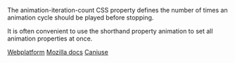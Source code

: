 The animation-iteration-count CSS property defines the number of times an animation cycle should be played before stopping.

It is often convenient to use the shorthand property animation to set all animation properties at once.

[Webplatform](http://docs.webplatform.org/wiki/css/properties/animation-iteration-count "Webplatform")
[Mozilla docs](https://developer.mozilla.org/en-US/docs/Web/CSS/animation-iteration-count "Mozilla")
[Caniuse](http://caniuse.com/#feat=css-animation "Caniuse")